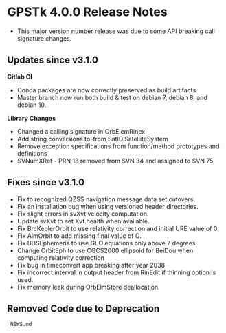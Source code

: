 GPSTk 4.0.0 Release Notes
========================

 * This major version number release was due to some API breaking call signature changes.

Updates since v3.1.0
---------------------

**Gitlab CI**
  * Conda packages are now correctly preserved as build artifacts.
  * Master branch now run both build & test on debian 7, debian 8, and debian 10.

**Library Changes**
  * Changed a calling signature in OrbElemRinex
  * Add string conversions to-from SatID.SatelliteSystem
  * Remove exception specifications from function/method prototypes and definitions
  * SVNumXRef - PRN 18 removed from SVN 34 and assigned to SVN 75

Fixes since v3.1.0
--------------------
 * Fix to recognized QZSS navigation message data set cutovers.
 * Fix an installation bug when using versioned header directories.
 * Fix slight errors in svXvt velocity computation.
 * Update svXvt to set Xvt.health when available.
 * Fix BrcKeplerOrbit to use relativity correction and initial URE value of 0.
 * Fix AlmOrbit to add missing final value of G.
 * Fix BDSEphemeris to use GEO equations only above 7 degrees.
 * Change OrbitEph to use CGCS2000 ellipsoid for BeiDou when computing relativity correction
 * Fix bug in timeconvert app breaking after year 2038
 * Fix incorrect interval in output header from RinEdit if thinning option is used.
 * Fix memory leak during OrbElmStore deallocation.

Removed Code due to Deprecation
-------------------------------
     NEWS.md
